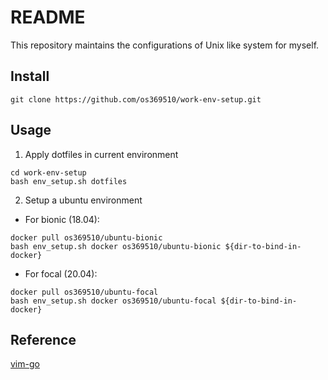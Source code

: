 # README
This repository maintains the configurations of Unix like system for myself.  

## Install
```
git clone https://github.com/os369510/work-env-setup.git  
```

## Usage
1. Apply dotfiles in current environment  
```
cd work-env-setup
bash env_setup.sh dotfiles
```

2. Setup a ubuntu environment  

- For bionic (18.04):  
```
docker pull os369510/ubuntu-bionic
bash env_setup.sh docker os369510/ubuntu-bionic ${dir-to-bind-in-docker}
```

- For focal (20.04):  
```
docker pull os369510/ubuntu-focal
bash env_setup.sh docker os369510/ubuntu-focal ${dir-to-bind-in-docker}
```

## Reference
[vim-go](https://github.com/fatih/vim-go)  
